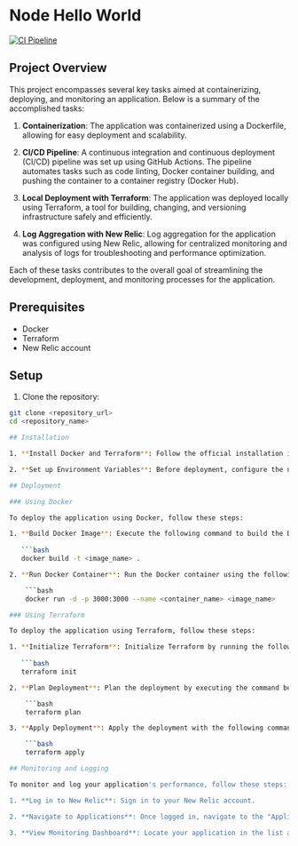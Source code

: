 # Node Hello World
[![CI Pipeline](https://github.com/AbdulrahmanHammouda/node-hello/actions/workflows/main.yml/badge.svg)](https://github.com/AbdulrahmanHammouda/node-hello/actions/workflows/main.yml)




## Project Overview

This project encompasses several key tasks aimed at containerizing, deploying, and monitoring an application. Below is a summary of the accomplished tasks:

1. **Containerization**: The application was containerized using a Dockerfile, allowing for easy deployment and scalability.

2. **CI/CD Pipeline**: A continuous integration and continuous deployment (CI/CD) pipeline was set up using GitHub Actions. The pipeline automates tasks such as code linting, Docker container building, and pushing the container to a container registry (Docker Hub).

3. **Local Deployment with Terraform**: The application was deployed locally using Terraform, a tool for building, changing, and versioning infrastructure safely and efficiently.

4. **Log Aggregation with New Relic**: Log aggregation for the application was configured using New Relic, allowing for centralized monitoring and analysis of logs for troubleshooting and performance optimization.

Each of these tasks contributes to the overall goal of streamlining the development, deployment, and monitoring processes for the application.


## Prerequisites


* Docker
* Terraform
* New Relic account 

## Setup

1. Clone the repository:

```bash
git clone <repository_url>
cd <repository_name>

## Installation

1. **Install Docker and Terraform**: Follow the official installation instructions for your operating system to install Docker and Terraform.

2. **Set up Environment Variables**: Before deployment, configure the necessary environment variables:

## Deployment

### Using Docker

To deploy the application using Docker, follow these steps:

1. **Build Docker Image**: Execute the following command to build the Docker image:
   
   ```bash
   docker build -t <image_name> .

2. **Run Docker Container**: Run the Docker container using the following command:

    ```bash
    docker run -d -p 3000:3000 --name <container_name> <image_name>

### Using Terraform

To deploy the application using Terraform, follow these steps:

1. **Initialize Terraform**: Initialize Terraform by running the following command:
   
   ```bash
   terraform init

2. **Plan Deployment**: Plan the deployment by executing the command below:

    ```bash
    terraform plan

3. **Apply Deployment**: Apply the deployment with the following command:

    ```bash
    terraform apply

## Monitoring and Logging

To monitor and log your application's performance, follow these steps:

1. **Log in to New Relic**: Sign in to your New Relic account.

2. **Navigate to Applications**: Once logged in, navigate to the "Applications" section.

3. **View Monitoring Dashboard**: Locate your application in the list and click on it to access its monitoring dashboard and detailed performance metrics.

